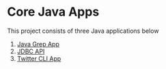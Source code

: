 # Core Java Apps
This project consists of three Java applications below

1. [Java Grep App](./grep)
2. [JDBC API](./jdbc)
3. [Twitter CLI App](./twitter)
